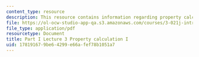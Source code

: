 ```yaml
---
content_type: resource
description: This resource contains information regarding property calculation I.
file: https://ol-ocw-studio-app-qa.s3.amazonaws.com/courses/3-021j-introduction-to-modeling-and-simulation-spring-2012/178191679be64299e66afef78b1051a7_MIT3_021JS12_P1_L3.pdf
file_type: application/pdf
resourcetype: Document
title: Part I Lecture 3 Property calculation I
uid: 17819167-9be6-4299-e66a-fef78b1051a7
---
```


